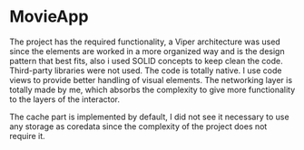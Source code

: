 # MovieApp

The project has the required functionality, a Viper architecture was used since the elements are worked in a more organized way and is the design pattern that best fits, also i used SOLID concepts to keep clean the code.  
Third-party libraries were not used.
The code is totally native.
I use code views to provide better handling of visual elements. 
The networking layer is totally made by me, which absorbs the complexity to give more functionality to the layers of the interactor.

The cache part is implemented by default, I did not see it necessary to use any storage as coredata since the complexity of the project does not require it.
